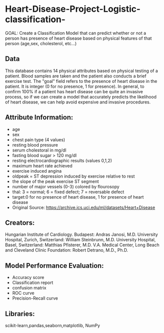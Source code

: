 # Heart-Disease-Project-Logistic-classification-
GOAL: Create a Classification Model that can predict whether or not a person has presence of heart disease based on physical features of that person (age,sex, cholesterol, etc...)

## Data
This database contains 14 physical attributes based on physical testing of a patient. Blood samples are taken and the patient also conducts a brief exercise test. The "goal" field refers to the presence of heart disease in the patient. It is integer (0 for no presence, 1 for presence). In general, to confirm 100% if a patient has heart disease can be quite an invasive process, so if we can create a model that accurately predicts the likelihood of heart disease, we can help avoid expensive and invasive procedures.

## Attribute Information:

* age
* sex
* chest pain type (4 values)
* resting blood pressure
* serum cholestoral in mg/dl
* fasting blood sugar > 120 mg/dl
* resting electrocardiographic results (values 0,1,2)
* maximum heart rate achieved
* exercise induced angina
* oldpeak = ST depression induced by exercise relative to rest
* the slope of the peak exercise ST segment
* number of major vessels (0-3) colored by flourosopy
* thal: 3 = normal; 6 = fixed defect; 7 = reversable defect
* target:0 for no presence of heart disease, 1 for presence of heart disease
* Original Source: https://archive.ics.uci.edu/ml/datasets/Heart+Disease

## Creators:

Hungarian Institute of Cardiology. Budapest: Andras Janosi, M.D. University Hospital, Zurich, Switzerland: William Steinbrunn, M.D. University Hospital, Basel, Switzerland: Matthias Pfisterer, M.D. V.A. Medical Center, Long Beach and Cleveland Clinic Foundation: Robert Detrano, M.D., Ph.D.

## Model Performance Evaluation:
* Accuracy score
* Classification report
* confusion matrix
* ROC curve
* Precision-Recall curve
## Libraries:
scikit-learn,pandas,seaborn,matplotlib, NumPy
